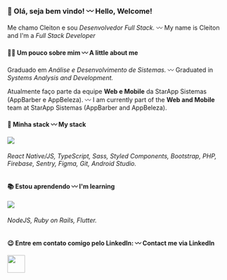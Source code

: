 ### 👋 Olá, seja bem vindo! 〰 Hello, Welcome!
Me chamo Cleiton e sou <i>Desenvolvedor Full Stack.</i> 〰 My name is Cleiton and I'm a <i>Full Stack Developer</i>


#### 👨‍💻 Um pouco sobre mim 〰 A little about me
<p>Graduado em <i>Análise e Desenvolvimento de Sistemas.</i> 〰 Graduated in <i>Systems Analysis and Development.</i>
<p>Atualmente faço parte da equipe <b>Web e Mobile</b> da StarApp Sistemas (AppBarber e AppBeleza). 〰 I am currently part of the <b>Web and Mobile</b> team at StarApp Sistemas (AppBarber and AppBeleza).</p>

#### 🦾 Minha stack 〰 My stack

<div>
  <img src="https://skillicons.dev/icons?i=react,typescript,sass,styledcomponents,bootstrap,php,firebase,sentry,figma,git,androidstudio,xcode" />  
</div>

###### React Native/JS, TypeScript, Sass, Styled Components, Bootstrap, PHP, Firebase, Sentry, Figma, Git, Android Studio.


#### 📚 Estou aprendendo 〰 I'm learning

<div>
  <img src="https://skillicons.dev/icons?i=nodejs,rails,flutter" /> 
</div>

###### NodeJS, Ruby on Rails, Flutter.


#### 😉 Entre em contato comigo pelo LinkedIn: 〰 Contact me via LinkedIn
<a href="https://linkedin.com/in/cleitonsalvagni" target="_blank">
<img src="https://skillicons.dev/icons?i=linkedin" href='www.linkedin.com/in/cleitonsalvagni' width='40' height='40' />
